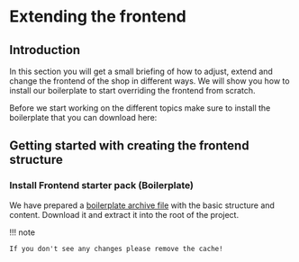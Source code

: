 # Extending the frontend

## Introduction

In this section you will get a small briefing of how to adjust, extend and change the frontend of the shop in different ways. We will show you how to install our boilerplate to start overriding the frontend from scratch.

Before we start working on the different topics make sure to install the boilerplate that you can download here:

## Getting started with creating the frontend structure

### Install Frontend starter pack (Boilerplate)

We have prepared a [boilerplate archive file](../img/boilerplate.zip) with the basic structure and content. Download it and extract it into the root of the project.

!!! note

    If you don't see any changes please remove the cache!
